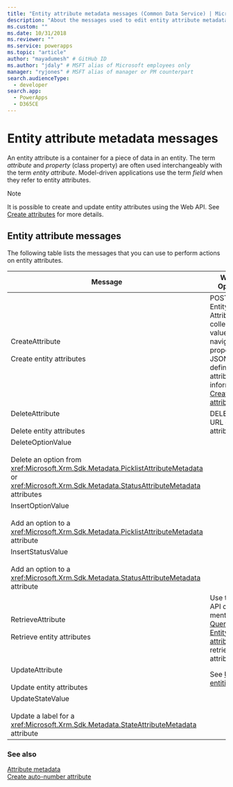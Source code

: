 ```yaml
---
title: "Entity attribute metadata messages (Common Data Service) | Microsoft Docs" # Intent and product brand in a unique string of 43-59 chars including spaces
description: "About the messages used to edit entity attribute metadata, also known as properties or fields." # 115-145 characters including spaces. This abstract displays in the search result.
ms.custom: ""
ms.date: 10/31/2018
ms.reviewer: ""
ms.service: powerapps
ms.topic: "article"
author: "mayadumesh" # GitHub ID
ms.author: "jdaly" # MSFT alias of Microsoft employees only
manager: "ryjones" # MSFT alias of manager or PM counterpart
search.audienceType: 
  - developer
search.app: 
  - PowerApps
  - D365CE
---
```

# Entity attribute metadata messages

<!-- 
Was Mike Carter
https://docs.microsoft.com/dynamics365/customer-engagement/developer/entity-attribute-metadata-messages -->

An entity attribute is a container for a piece of data in an entity. The term *attribute* and *property* (class property) are often used interchangeably with the term *entity attribute*. Model-driven applications use the term *field* when they refer to entity attributes.  

> [!NOTE]
> It is possible to create and update entity attributes using the Web API. See [Create attributes](webapi/create-update-entity-definitions-using-web-api.md#create-attributes) for more details.

## Entity attribute messages  
 The following table lists the messages that you can use to perform actions on entity attributes.  
  
|Message|Web API Operation|SDK Assembly|   
|-------------|-----------------|-----------------|  
|CreateAttribute</br></br>Create entity attributes|POST to EntityMetadata Attributes collection-valued navigation property with JSON definition of attribute. More information: [Create attributes](webapi/create-update-entity-definitions-using-web-api.md#create-attributes)|<xref:Microsoft.Xrm.Sdk.Messages.CreateAttributeRequest>| 
|DeleteAttribute</br></br>Delete entity attributes|DELETE to the URL of the attribute.|<xref:Microsoft.Xrm.Sdk.Messages.DeleteAttributeRequest>|  
|DeleteOptionValue</br></br>Delete an option from <xref:Microsoft.Xrm.Sdk.Metadata.PicklistAttributeMetadata> or <xref:Microsoft.Xrm.Sdk.Metadata.StatusAttributeMetadata> attributes|<xref href="Microsoft.Dynamics.CRM.DeleteOptionValue?text=DeleteOptionValue Action" />|<xref:Microsoft.Xrm.Sdk.Messages.DeleteOptionValueRequest>|  
|InsertOptionValue</br></br>Add an option to a <xref:Microsoft.Xrm.Sdk.Metadata.PicklistAttributeMetadata> attribute|<xref href="Microsoft.Dynamics.CRM.InsertOptionValue?text=InsertOptionValue Action" />|<xref:Microsoft.Xrm.Sdk.Messages.InsertOptionValueRequest>|Add an option to a <xref:Microsoft.Xrm.Sdk.Metadata.PicklistAttributeMetadata> attribute.|  
|InsertStatusValue</br></br>Add an option to a <xref:Microsoft.Xrm.Sdk.Metadata.StatusAttributeMetadata> attribute|<xref href="Microsoft.Dynamics.CRM.InsertStatusValue?text=InsertStatusValue Action" />|<xref:Microsoft.Xrm.Sdk.Messages.InsertStatusValueRequest>|  |Changes the order of the options presented in an <xref:Microsoft.Xrm.Sdk.Metadata.PicklistAttributeMetadata> attribute|<xref href="Microsoft.Dynamics.CRM.OrderOption?text=OrderOption Action" />|<xref:Microsoft.Xrm.Sdk.Messages.OrderOptionRequest>|  
|RetrieveAttribute</br></br>Retrieve entity attributes|Use the Web API query mentioned in [Querying EntityMetadata attributes](webapi/query-metadata-web-api.md#bkmk_queryAttributesexample) to retrieve entity attributes.|<xref:Microsoft.Xrm.Sdk.Messages.RetrieveAttributeRequest>|  
|UpdateAttribute</br></br>Update entity attributes|See [Update entities](webapi/create-update-entity-definitions-using-web-api.md#update-entities)|<xref:Microsoft.Xrm.Sdk.Messages.UpdateAttributeRequest>|  
|UpdateStateValue</br></br>Update a label for a <xref:Microsoft.Xrm.Sdk.Metadata.StateAttributeMetadata> attribute|<xref href="Microsoft.Dynamics.CRM.UpdateStateValue?text=UpdateStateValue Action" />|<xref:Microsoft.Xrm.Sdk.Messages.UpdateStateValueRequest>|  

### See also  

[Attribute metadata](entity-attribute-metadata.md)<br />
[Create auto-number attribute](create-auto-number-attributes.md)<br />
<!-- TODO: [Work with Attributes](org-service/work-attribute-metadata.md)<br />
[Sample: Work with Attributes](org-service/sample-work-attribute-metadata.md) -->